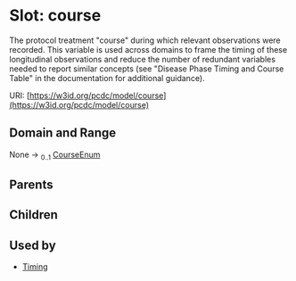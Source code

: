 
# Slot: course


The protocol treatment "course" during which relevant observations were recorded. This variable is used across domains to frame the timing of these longitudinal observations and reduce the number of redundant variables needed to report similar concepts (see "Disease Phase Timing and Course Table" in the documentation for additional guidance).

URI: [https://w3id.org/pcdc/model/course](https://w3id.org/pcdc/model/course)


## Domain and Range

None &#8594;  <sub>0..1</sub> [CourseEnum](CourseEnum.md)

## Parents


## Children


## Used by

 * [Timing](Timing.md)
